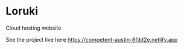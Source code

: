 # Loruki
Cloud hosting website

See the project live here https://competent-austin-8fdd2e.netlify.app
